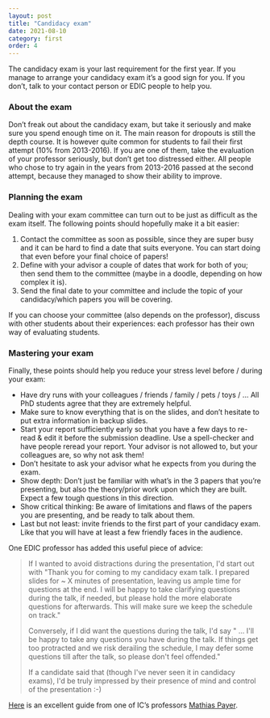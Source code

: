 ```yaml
---
layout: post
title: "Candidacy exam"
date: 2021-08-10
category: first
order: 4
---
```


The candidacy exam is your last requirement for the first year. If you manage to arrange your candidacy exam it’s a good sign for you. If you don’t, talk to your contact person or EDIC people to help you.

### About the exam
Don’t freak out about the candidacy exam, but take it seriously and make sure you spend enough time on it. The main reason for dropouts is still the depth course. It is however quite common for students to fail their first attempt (10% from 2013-2016). If you are one of them, take the evaluation of your professor seriously, but don’t get too distressed either. All people who chose to try again in the years from 2013-2016 passed at the second attempt, because they managed to show their ability to improve.

### Planning the exam
Dealing with your exam committee can turn out to be just as difficult as the exam itself. The following points should hopefully make it a bit easier:

1. Contact the committee as soon as possible, since they are super busy and it can be hard to find a date that suits everyone. You can start doing that even before your final choice of papers!
2. Define with your advisor a couple of dates that work for both of you; then send them to the committee (maybe in a doodle, depending on how complex it is).
3. Send the final date to your committee and include the topic of your candidacy/which papers you will be covering.

If you can choose your committee (also depends on the professor), discuss with other students about their experiences: each professor has their own way of evaluating students.

### Mastering your exam
Finally, these points should help you reduce your stress level before / during your exam:

- Have dry runs with your colleagues / friends / family / pets / toys / ... All PhD students agree that they are extremely helpful.
- Make sure to know everything that is on the slides, and don’t hesitate to put extra information in backup slides.
- Start your report sufficiently early so that you have a few days to re-read & edit it before the submission deadline. Use a spell-checker and have people reread your report. Your advisor is not allowed to, but your colleagues are, so why not ask them!
- Don’t hesitate to ask your advisor what he expects from you during the exam.
- Show depth: Don’t just be familiar with what’s in the 3 papers that you’re presenting, but also the theory/prior work upon which they are built. Expect a few tough questions in this direction.
- Show critical thinking: Be aware of limitations and flaws of the papers you are presenting, and be ready to talk about them.
- Last but not least: invite friends to the first part of your candidacy exam. Like that you will have at least a few friendly faces in the audience.

One EDIC professor has added this useful piece of advice:

> If I wanted to avoid distractions during the presentation, I'd start out with "Thank you for coming to my candidacy exam talk. I prepared slides for ~ X minutes of presentation, leaving us ample time for questions at the end. I will be happy to take clarifying questions during the talk, if needed, but please hold the more elaborate questions for afterwards. This will make sure we keep the schedule on track."
> 
> Conversely, if I did want the questions during the talk, I'd say " ... I'll be happy to take any questions you have during the talk. If things get too protracted and we risk derailing the schedule, I may defer some questions till after the talk, so please don't feel offended."
> 
> If a candidate said that (though I've never seen it in candidacy exams), I'd be truly impressed by their presence of mind and control of the presentation :-)

[Here](https://nebelwelt.net/blog/2021/0121-phd_at_epfl.html) is an excellent guide from one of IC’s professors [Mathias Payer](https://people.epfl.ch/mathias.payer).
